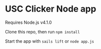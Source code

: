 # USC Clicker Node app

Requires Node.js v4.1.0

Clone this repo, then run `npm install`

Start the app with `sails lift` or `node app.js`